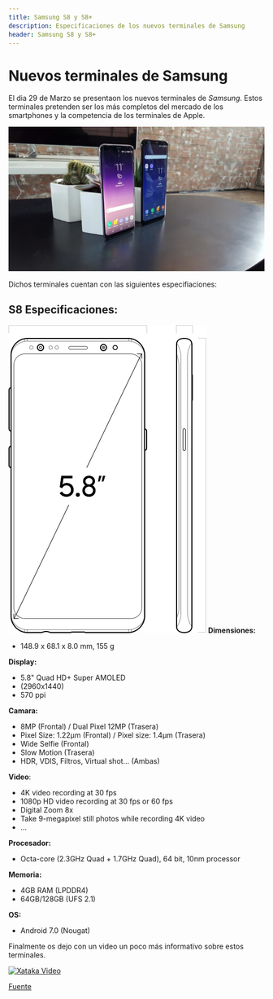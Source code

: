 ```yaml
---
title: Samsung S8 y S8+
description: Especificaciones de los nuevos terminales de Samsung
header: Samsung S8 y S8+
---
```

# Nuevos terminales de Samsung
El dia 29 de Marzo se presentaon los nuevos terminales de *Samsung*.
Estos terminales pretenden ser los más completos del mercado de los smartphones y la competencia de los terminales de Apple. 

![Samsung S8 - Samsung S8+](img/Samsung_img.png "Nuevos terminales de samsung")

Dichos terminales cuentan con las siguientes especifiaciones:

## S8 Especificaciones:
![S8_Specs](img/s8_specs.png "s8 dimensiones")
**Dimensiones:** 
+ 148.9 x 68.1 x 8.0 mm, 155 g

**Display:**
+ 5.8" Quad HD+ Super AMOLED
+ (2960x1440)
+ 570 ppi 

**Camara:**
+ 8MP (Frontal) / Dual Pixel 12MP (Trasera)
+ Pixel Size: 1.22µm (Frontal) / Pixel size: 1.4µm (Trasera)
+ Wide Selfie (Frontal)
+ Slow Motion (Trasera)
+ HDR, VDIS, Filtros, Virtual shot... (Ambas)

**Video**:
+ 4K video recording at 30 fps
+ 1080p HD video recording at 30 fps or 60 fps
+ Digital Zoom 8x
+ Take 9-megapixel still photos while recording 4K video
+ ...

**Procesador:**
+ Octa-core (2.3GHz Quad + 1.7GHz Quad), 64 bit, 10nm processor

**Memoria:**
+ 4GB RAM (LPDDR4)
+ 64GB/128GB (UFS 2.1) 

**OS:**
+ Android 7.0 (Nougat)

Finalmente os dejo con un video un poco más informativo sobre estos terminales.

[![Xataka Video](https://img.youtube.com/vi/T-D1KVIuvjA/0.jpg)](http://www.youtube.com/watch?v=T-D1KVIuvjA)

[Fuente](http://www.samsung.com/global/galaxy/galaxy-s8/specs/ "Fuente")
